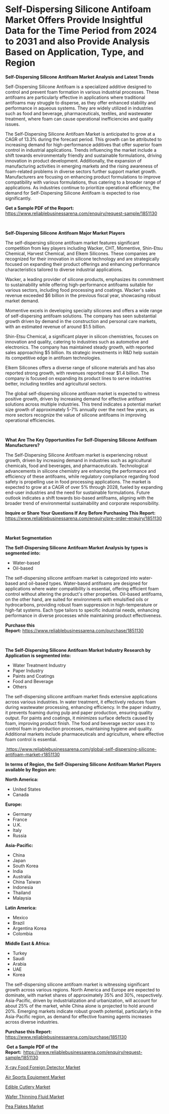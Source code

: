 <p><h1>Self-Dispersing Silicone Antifoam Market Offers Provide Insightful Data for the Time Period from 2024 to 2031 and also Provide Analysis Based on Application, Type, and Region</h1></p><p><strong>Self-Dispersing Silicone Antifoam Market Analysis and Latest Trends</strong></p>
<p><p>Self-Dispersing Silicone Antifoam is a specialized additive designed to control and prevent foam formation in various industrial processes. These antifoams are particularly effective in applications where traditional antifoams may struggle to disperse, as they offer enhanced stability and performance in aqueous systems. They are widely utilized in industries such as food and beverage, pharmaceuticals, textiles, and wastewater treatment, where foam can cause operational inefficiencies and quality issues.</p><p>The Self-Dispersing Silicone Antifoam Market is anticipated to grow at a CAGR of 13.3% during the forecast period. This growth can be attributed to increasing demand for high-performance additives that offer superior foam control in industrial applications. Trends influencing the market include a shift towards environmentally friendly and sustainable formulations, driving innovation in product development. Additionally, the expansion of manufacturing activities in emerging markets and the rising awareness of foam-related problems in diverse sectors further support market growth. Manufacturers are focusing on enhancing product formulations to improve compatibility with various formulations, thus catering to a broader range of applications. As industries continue to prioritize operational efficiency, the demand for Self-Dispersing Silicone Antifoam is expected to rise significantly.</p></p>
<p><strong>Get a Sample PDF of the Report:&nbsp;</strong> <a href="https://www.reliablebusinessarena.com/enquiry/request-sample/1851130?utm_campaign=1332&utm_medium=2&utm_source=Github&utm_content=ia&utm_term=18102024&utm_id=self-dispersing-silicone-antifoam">https://www.reliablebusinessarena.com/enquiry/request-sample/1851130</a></p>
<p>&nbsp;</p>
<p><strong>Self-Dispersing Silicone Antifoam Major Market Players</strong></p>
<p><p>The self-dispersing silicone antifoam market features significant competition from key players including Wacker, CHT, Momentive, Shin-Etsu Chemical, Harvest Chemical, and Elkem Silicones. These companies are recognized for their innovation in silicone technology and are strategically focused on expanding their product offerings and enhancing performance characteristics tailored to diverse industrial applications.</p><p>Wacker, a leading provider of silicone products, emphasizes its commitment to sustainability while offering high-performance antifoams suitable for various sectors, including food processing and coatings. Wacker's sales revenue exceeded $6 billion in the previous fiscal year, showcasing robust market demand.</p><p>Momentive excels in developing specialty silicones and offers a wide range of self-dispersing antifoam solutions. The company has seen substantial growth driven by demand in the construction and personal care markets, with an estimated revenue of around $1.5 billion. </p><p>Shin-Etsu Chemical, a significant player in silicon chemistries, focuses on innovation and quality, catering to industries such as automotive and electronics. The company has maintained steady growth, with reported sales approaching $5 billion. Its strategic investments in R&D help sustain its competitive edge in antifoam technologies.</p><p>Elkem Silicones offers a diverse range of silicone materials and has also reported strong growth, with revenues reported near $1.4 billion. The company is focused on expanding its product lines to serve industries better, including textiles and agricultural sectors.</p><p>The global self-dispersing silicone antifoam market is expected to witness positive growth, driven by increasing demand for effective antifoam solutions across multiple industries. This trend indicates a potential market size growth of approximately 5-7% annually over the next few years, as more sectors recognize the value of silicone antifoams in improving operational efficiencies.</p></p>
<p>&nbsp;</p>
<p><strong>What Are The Key Opportunities For Self-Dispersing Silicone Antifoam Manufacturers?</strong></p>
<p><p>The Self-Dispersing Silicone Antifoam market is experiencing robust growth, driven by increasing demand in industries such as agricultural chemicals, food and beverages, and pharmaceuticals. Technological advancements in silicone chemistry are enhancing the performance and efficiency of these antifoams, while regulatory compliance regarding food safety is propelling use in food processing applications. The market is expected to grow at a CAGR of over 5% through 2028, fueled by expanding end-user industries and the need for sustainable formulations. Future outlook indicates a shift towards bio-based antifoams, aligning with the broader trend of environmental sustainability and corporate responsibility.</p></p>
<p><strong>Inquire or Share Your Questions If Any Before Purchasing This Report:</strong> <a href="https://www.reliablebusinessarena.com/enquiry/pre-order-enquiry/1851130?utm_campaign=1332&utm_medium=2&utm_source=Github&utm_content=ia&utm_term=18102024&utm_id=self-dispersing-silicone-antifoam">https://www.reliablebusinessarena.com/enquiry/pre-order-enquiry/1851130</a></p>
<p>&nbsp;</p>
<p><strong>Market Segmentation</strong></p>
<p><strong>The Self-Dispersing Silicone Antifoam Market Analysis by types is segmented into:</strong></p>
<p><ul><li>Water-based</li><li>Oil-based</li></ul></p>
<p><p>The self-dispersing silicone antifoam market is categorized into water-based and oil-based types. Water-based antifoams are designed for applications where water compatibility is essential, offering efficient foam control without altering the product's other properties. Oil-based antifoams, on the other hand, are suited for environments with emulsified oils or hydrocarbons, providing robust foam suppression in high-temperature or high-fat systems. Each type tailors to specific industrial needs, enhancing performance in diverse processes while maintaining product effectiveness.</p></p>
<p><strong>Purchase this Report:&nbsp;</strong><a href="https://www.reliablebusinessarena.com/purchase/1851130?utm_campaign=1332&utm_medium=2&utm_source=Github&utm_content=ia&utm_term=18102024&utm_id=self-dispersing-silicone-antifoam">https://www.reliablebusinessarena.com/purchase/1851130</a></p>
<p>&nbsp;</p>
<p><strong>The Self-Dispersing Silicone Antifoam Market Industry Research by Application is segmented into:</strong></p>
<p><ul><li>Water Treatment Industry</li><li>Paper Industry</li><li>Paints and Coatings</li><li>Food and Beverage</li><li>Others</li></ul></p>
<p><p>The self-dispersing silicone antifoam market finds extensive applications across various industries. In water treatment, it effectively reduces foam during wastewater processing, enhancing efficiency. In the paper industry, it prevents foaming during pulp and paper production, ensuring quality output. For paints and coatings, it minimizes surface defects caused by foam, improving product finish. The food and beverage sector uses it to control foam in production processes, maintaining hygiene and quality. Additional markets include pharmaceuticals and agriculture, where effective foam control is essential.</p></p>
<p><a href="https://www.reliablebusinessarena.com/global-self-dispersing-silicone-antifoam-market-r1851130?utm_campaign=1332&utm_medium=2&utm_source=Github&utm_content=ia&utm_term=18102024&utm_id=self-dispersing-silicone-antifoam">&nbsp;https://www.reliablebusinessarena.com/global-self-dispersing-silicone-antifoam-market-r1851130</a></p>
<p><strong>In terms of Region, the Self-Dispersing Silicone Antifoam Market Players available by Region are:</strong></p>
<p>
    <p> <strong> North America: </strong>
        <ul>
            <li>United States</li>
            <li>Canada</li>
        </ul>
        </p> 
    <p> <strong> Europe: </strong>
        <ul>
            <li>Germany</li>
            <li>France</li>
            <li>U.K.</li>
            <li>Italy</li>
            <li>Russia</li>
        </ul>
        </p> 
    <p> <strong> Asia-Pacific: </strong>
        <ul>
            <li>China</li>
            <li>Japan</li>
            <li>South Korea</li>
            <li>India</li>
            <li>Australia</li>
            <li>China Taiwan</li>
            <li>Indonesia</li>
            <li>Thailand</li>
            <li>Malaysia</li>
        </ul>
        </p> 
    <p> <strong> Latin America: </strong>
        <ul>
            <li>Mexico</li>
            <li>Brazil</li>
            <li>Argentina Korea</li>
            <li>Colombia</li>
        </ul>
        </p> 
    <p> <strong> Middle East & Africa: </strong>
        <ul>
            <li>Turkey</li>
            <li>Saudi</li>
            <li>Arabia</li>
            <li>UAE</li>
            <li>Korea</li>
        </ul>
    </p>
    </p>
<p><p>The self-dispersing silicone antifoam market is witnessing significant growth across various regions. North America and Europe are expected to dominate, with market shares of approximately 35% and 30%, respectively. Asia-Pacific, driven by industrialization and urbanization, will account for about 25% of the market, while China alone is projected to hold around 20%. Emerging markets indicate robust growth potential, particularly in the Asia-Pacific region, as demand for effective foaming agents increases across diverse industries.</p></p>
<p><strong>Purchase this Report: </strong><a href="https://www.reliablebusinessarena.com/purchase/1851130?utm_campaign=1332&utm_medium=2&utm_source=Github&utm_content=ia&utm_term=18102024&utm_id=self-dispersing-silicone-antifoam">https://www.reliablebusinessarena.com/purchase/1851130</a></p>
<p>&nbsp;<strong>Get a Sample PDF of the Report:&nbsp;&nbsp;</strong><a href="https://www.reliablebusinessarena.com/enquiry/request-sample/1851130?utm_campaign=1332&utm_medium=2&utm_source=Github&utm_content=ia&utm_term=18102024&utm_id=self-dispersing-silicone-antifoam">https://www.reliablebusinessarena.com/enquiry/request-sample/1851130</a></p>
<p><strong></strong></p>
<p><p><a href="https://github.com/vimar16th/Market-Research-Report-List-6/blob/main/x-ray-food-foreign-detector-market.md?utm_campaign=1332&utm_medium=2&utm_source=Github&utm_content=ia&utm_term=18102024&utm_id=self-dispersing-silicone-antifoam">X-ray Food Foreign Detector Market</a></p><p><a href="https://www.linkedin.com/pulse/unveiling-market-trends-global-air-sports-equipment-growth-pfqkf?utm_campaign=1332&utm_medium=2&utm_source=Github&utm_content=ia&utm_term=18102024&utm_id=self-dispersing-silicone-antifoam">Air Sports Equipment Market</a></p><p><a href="https://www.linkedin.com/pulse/edible-cutlery-market-industry-trends-forecast-period-dgqmf?utm_campaign=1332&utm_medium=2&utm_source=Github&utm_content=ia&utm_term=18102024&utm_id=self-dispersing-silicone-antifoam">Edible Cutlery Market</a></p><p><a href="https://github.com/luckyshygirl/Market-Research-Report-List-6/blob/main/wafer-thinning-fluid-market.md?utm_campaign=1332&utm_medium=2&utm_source=Github&utm_content=ia&utm_term=18102024&utm_id=self-dispersing-silicone-antifoam">Wafer Thinning Fluid Market</a></p><p><a href="https://www.linkedin.com/pulse/pea-flakes-mosaic-piecing-together-global-market-dynamics-wt0yf?utm_campaign=1332&utm_medium=2&utm_source=Github&utm_content=ia&utm_term=18102024&utm_id=self-dispersing-silicone-antifoam">Pea Flakes Market</a></p></p>